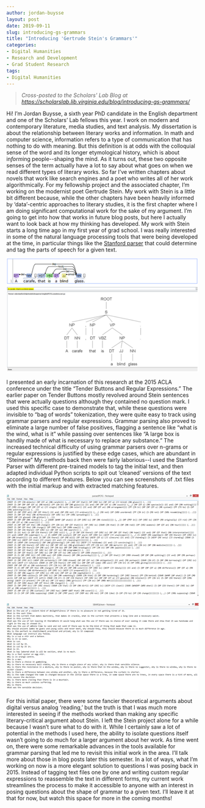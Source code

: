 ```yaml
---
author: jordan-buysse
layout: post
date: 2019-09-11
slug: introducing-gs-grammars
title: "Introducing 'Gertrude Stein's Grammars'"
categories:
- Digital Humanities
- Research and Development
- Grad Student Research
tags: 
- Digital Humanities
---
```


> *Cross-posted to the Scholars' Lab Blog at https://scholarslab.lib.virginia.edu/blog/introducing-gs-grammars/*

Hi! I’m Jordan Buysse, a sixth year PhD candidate in the English department and one of the Scholars’ Lab fellows this year. I work on modern and contemporary literature, media studies, and text analysis. My dissertation is about the relationship between literary works and information. In math and computer science, information refers to a type of communication that has nothing to do with meaning. But this definition is at odds with the colloquial sense of the word and its longer etymological history, which is about in*form*ing people--shaping the mind. As it turns out, these two opposite senses of the term actually have a lot to say about what goes on when we read different types of literary works.
So far I’ve written chapters about novels that work like search engines and a poet who writes all of her work algorithmically. For my fellowship project and the associated chapter, I’m working on the modernist poet Gertrude Stein. My work with Stein is a little bit different because, while the other chapters have been heavily informed by ‘data’-centric approaches to literary studies, it is the first chapter where I am doing significant computational work for the sake of my argument. I’m going to get into how that works in future blog posts, but here I actually want to look back at how my thinking has developed.
My work with Stein starts a long time ago in my first year of grad school. I was really interested in some of the natural language processing tools that were being developed at the time, in particular things like the [Stanford parser](https://nlp.stanford.edu/software/lex-parser.shtml) that could determine and tag the parts of speech for a given text.

![Two diagrams I generated with the Stanford Parser in 2015](static/img/2019-09-11-stanford-parser-diagrams.png) 

I presented an early incarnation of this research at the 2015 ACLA conference under the title “Tender Buttons and Regular Expressions.” The earlier paper on Tender Buttons mostly revolved around Stein sentences that were actually questions although they contained no question mark. I used this specific case to demonstrate that, while these questions were invisible to “bag of words” tokenization, they were quite easy to track using grammar parsers and regular expressions. Grammar parsing also proved to eliminate a large number of false positives, flagging a sentence like “what is the wind, what is it” while passing over sentences like “A large box is handily made of what is necessary to replace any substance.” The increased technical difficulty of using grammar parsers over n-grams or regular expressions is justified by these edge cases, which are abundant in “Steinese” 
My methods back then were fairly laborious--I used the Stanford Parser with different pre-trained models to tag the initial text, and then adapted individual Python scripts to spit out ‘cleaned’ versions of the text according to different features. Below you can see screenshots of .txt files with the initial markup and with extracted matching features.

![The raw grammar-tagged text from the Stanford parser](static/img/2019-09-11-stein-parsed-tags.png)

![Output from a Python script I wrote to isolate features from the text and ‘clean’ them by removing tags](static/img/2019-09-11-stein-parse-clean.png)

For this initial paper, there were some fancier theoretical arguments about digital versus analog ‘reading,’ but the truth is that I was much more interested in seeing if the methods worked than making any specific literary-critical argument about Stein.
I left the Stein project alone for a while because I wasn’t sure what to do with it. While I certainly saw a lot of potential in the methods I used here, the ability to isolate questions itself wasn’t going to do much for a larger argument about her work. As time went on, there were some remarkable advances in the tools available for grammar parsing that led me to revisit this initial work in the area. I’ll talk more about those in blog posts later this semester. In a lot of ways, what I’m working on now is a more elegant solution to questions I was posing back in 2015. Instead of tagging text files one by one and writing custom regular expressions to reassemble the text in different forms, my current work streamlines the process to make it accessible to anyone with an interest in posing questions about the shape of grammar to a given text. I’ll leave it at that for now, but watch this space for more in the coming months!



